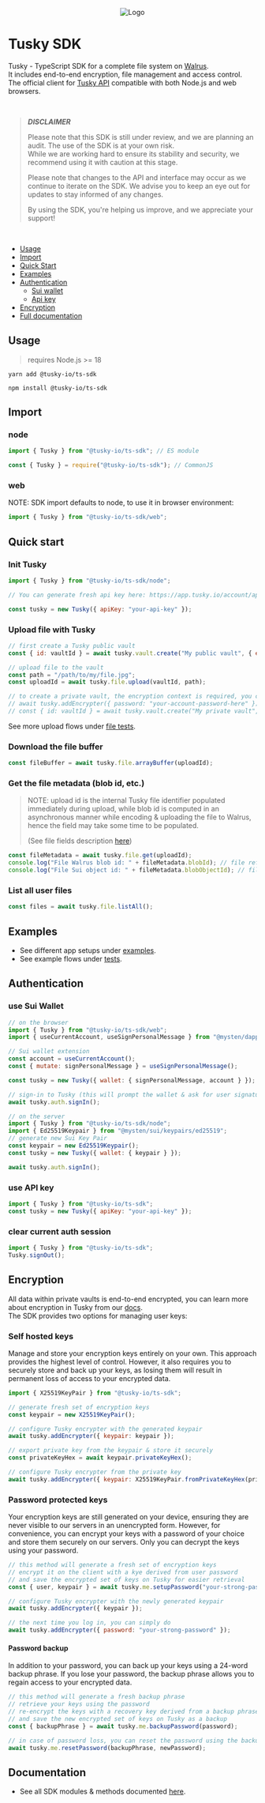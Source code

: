 <p align="center">
<img src="./og-image.png" alt="Logo">
</p>

# Tusky SDK

Tusky - TypeScript SDK for a complete file system on [Walrus](https://www.walrus.xyz/).\
It includes end-to-end encryption, file management and access control.\
The official client for [Tusky API](https://docs.tusky.io/) compatible with both Node.js and web browsers.

<br/>

> **_DISCLAIMER_**
>
> Please note that this SDK is still under review, and we are planning an audit. The use of the SDK is at your own risk.\
> While we are working hard to ensure its stability and security, we recommend using it with caution at this stage.
>
> Please note that changes to the API and interface may occur as we continue to iterate on the SDK. We advise you to keep an eye out for updates to stay informed of any changes.
>
> By using the SDK, you're helping us improve, and we appreciate your support!

<br/>


- [Usage](#usage)
- [Import](#import)
- [Quick Start](#quick-start)
- [Examples](#examples)
- [Authentication](#authentication)
  - [Sui wallet](#use-sui-wallet)
  - [Api key](#use-api-key)
- [Encryption](#encryption)
- [Full documentation](#documentation)

## Usage

> requires Node.js >= 18

<CodeGroup>
  <CodeGroupItem title="yarn">

```console:no-line-numbers
yarn add @tusky-io/ts-sdk
```

  </CodeGroupItem>
  <CodeGroupItem title="npm">

```console:no-line-numbers
npm install @tusky-io/ts-sdk
```

  </CodeGroupItem>
</CodeGroup>

## Import

### node

<CodeGroup>
  <CodeGroupItem title="ES Modules">

```js
import { Tusky } from "@tusky-io/ts-sdk"; // ES module
```

  </CodeGroupItem>
  <CodeGroupItem title="CommonJS">

```js
const { Tusky } = require("@tusky-io/ts-sdk"); // CommonJS
```

  </CodeGroupItem>
</CodeGroup>

### web

NOTE: SDK import defaults to node, to use it in browser environment:

```js
import { Tusky } from "@tusky-io/ts-sdk/web";
```

## Quick start

### Init Tusky

```js
import { Tusky } from "@tusky-io/ts-sdk/node";

// You can generate fresh api key here: https://app.tusky.io/account/api-keys

const tusky = new Tusky({ apiKey: "your-api-key" });
```

### Upload file with Tusky

```js
// first create a Tusky public vault
const { id: vaultId } = await tusky.vault.create("My public vault", { encrypted: false });

// upload file to the vault
const path = "/path/to/my/file.jpg";
const uploadId = await tusky.file.upload(vaultId, path);

// to create a private vault, the encryption context is required, you can learn more in Encryption paragraph
// await tusky.addEncrypter({ password: "your-account-password-here" });
// const { id: vaultId } = await tusky.vault.create("My private vault", { encrypted: true });
```

See more upload flows under [file tests](src/__tests__/vault/file.test.ts).

### Download the file buffer

```js
const fileBuffer = await tusky.file.arrayBuffer(uploadId);
```

### Get the file metadata (blob id, etc.)

> NOTE: upload id is the internal Tusky file identifier populated immediately during upload, while blob id is computed in an asynchronous manner while encoding & uploading the file to Walrus, hence the field may take some time to be populated.
>
> (See file fields description [here](src/types/file-version.ts))


```js
const fileMetadata = await tusky.file.get(uploadId);
console.log("File Walrus blob id: " + fileMetadata.blobId); // file reference off chain, computed deterministically from blob content
console.log("File Sui object id: " + fileMetadata.blobObjectId); // file reference on chain
```

### List all user files

```js
const files = await tusky.file.listAll();
```

## Examples

- See different app setups under [examples](examples).
- See example flows under [tests](src/__tests__).

## Authentication

### use Sui Wallet

```js
// on the browser
import { Tusky } from "@tusky-io/ts-sdk/web";
import { useCurrentAccount, useSignPersonalMessage } from "@mysten/dapp-kit";

// Sui wallet extension
const account = useCurrentAccount();
const { mutate: signPersonalMessage } = useSignPersonalMessage();

const tusky = new Tusky({ wallet: { signPersonalMessage, account } });

// sign-in to Tusky (this will prompt the wallet & ask for user signature)
await tusky.auth.signIn();
```

```js
// on the server
import { Tusky } from "@tusky-io/ts-sdk/node";
import { Ed25519Keypair } from "@mysten/sui/keypairs/ed25519";
// generate new Sui Key Pair
const keypair = new Ed25519Keypair();
const tusky = new Tusky({ wallet: { keypair } });

await tusky.auth.signIn();
```

### use API key

```js
import { Tusky } from "@tusky-io/ts-sdk";
const tusky = new Tusky({ apiKey: "your-api-key" });
```

### clear current auth session

```js
import { Tusky } from "@tusky-io/ts-sdk";
Tusky.signOut();
```

## Encryption

All data within private vaults is end-to-end encrypted, you can learn more about encryption in Tusky from our [docs](https://docs.tusky.io/tusky-encryption/tusky-encryption).\
The SDK provides two options for managing user keys:

### Self hosted keys

Manage and store your encryption keys entirely on your own. This approach provides the highest level of control. However, it also requires you to securely store and back up your keys, as losing them will result in permanent loss of access to your encrypted data.

```js
import { X25519KeyPair } from "@tusky-io/ts-sdk";

// generate fresh set of encryption keys
const keypair = new X25519KeyPair();

// configure Tusky encrypter with the generated keypair
await tusky.addEncrypter({ keypair: keypair });

// export private key from the keypair & store it securely
const privateKeyHex = await keypair.privateKeyHex();

// configure Tusky encrypter from the private key
await tusky.addEncrypter({ keypair: X25519KeyPair.fromPrivateKeyHex(privateKeyHex) });
```

### Password protected keys

Your encryption keys are still generated on your device, ensuring they are never visible to our servers in an unencrypted form. However, for convenience, you can encrypt your keys with a password of your choice and store them securely on our servers. Only you can decrypt the keys using your password.

```js
// this method will generate a fresh set of encryption keys
// encrypt it on the client with a kye derived from user password
// and save the encrypted set of keys on Tusky for easier retrieval
const { user, keypair } = await tusky.me.setupPassword("your-strong-password");

// configure Tusky encrypter with the newly generated keypair
await tusky.addEncrypter({ keypair });

// the next time you log in, you can simply do
await tusky.addEncrypter({ password: "your-strong-password" });
```

#### Password backup

In addition to your password, you can back up your keys using a 24-word backup phrase. If you lose your password, the backup phrase allows you to regain access to your encrypted data.

```js
// this method will generate a fresh backup phrase
// retrieve your keys using the password
// re-encrypt the keys with a recovery key derived from a backup phrase
// and save the new encrypted set of keys on Tusky as a backup
const { backupPhrase } = await tusky.me.backupPassword(password);

// in case of password loss, you can reset the password using the backup phrase
await tusky.me.resetPassword(backupPhrase, newPassword);
```

## Documentation

- See all SDK modules & methods documented [here](DOCS.md).
